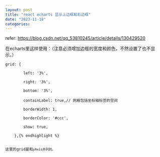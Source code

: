 ```yaml
---
layout: post
title: "react echarts 显示上边框和右边框"
date: "2023-11-18"
categories: 
---
```

<p>refer: <a href="https://blog.csdn.net/qq_53810245/article/details/130429520">https://blog.csdn.net/qq_53810245/article/details/130429520</a></p>

<p>在echarts里这样使用：（注意必须增加边框的宽度和颜色，不然设置了也不显示。）</p>

<pre>
<code>grid: {

&nbsp;&nbsp;&nbsp;&nbsp;&nbsp;&nbsp;&nbsp; left: &#39;3%&#39;,

&nbsp;&nbsp;&nbsp;&nbsp;&nbsp;&nbsp;&nbsp; right: &#39;3%&#39;,

&nbsp;&nbsp;&nbsp;&nbsp;&nbsp;&nbsp;&nbsp; bottom: &#39;3%&#39;,

&nbsp;&nbsp;&nbsp;&nbsp;&nbsp;&nbsp;&nbsp; containLabel: true,// 网格包括坐标轴标签的空间

&nbsp;&nbsp;&nbsp;&nbsp;&nbsp;&nbsp;&nbsp; borderWidth: 1,

&nbsp;&nbsp;&nbsp;&nbsp;&nbsp;&nbsp;&nbsp; borderColor: &#39;#ccc&#39;,

&nbsp;&nbsp;&nbsp;&nbsp;&nbsp;&nbsp;&nbsp; show: true,

&nbsp;&nbsp;&nbsp; },{% endhighlight %}

<p>这里的grid是和<code>yAxis并列的。</code></p>

